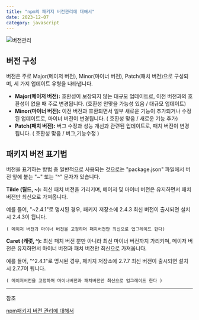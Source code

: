 ```yaml
---
title: "npm의 패키지 버전관리에 대해서"
date: 2023-12-07
category: javascript
---
```


![버전관리](/storage/1701956676.jpg)

## **버전 구성**

버전은 주로 Major(메이저 버전), Minor(마이너 버전), Patch(패치 버전)으로 구성되며, 세 가지 업데이트 유형을 나타냅니다.

* **Major(메이저 버전):** 호환성이 보장되지 않는 대규모 업데이트로, 이전 버전과의 호환성이 없을 때 주로 변경됩니다. (호환성 안맞을 가능성 있음 / 대규모 업데이트)
* **Minor(마이너 버전):** 이전 버전과 호환되면서 일부 새로운 기능이 추가되거나 수정된 업데이트로, 마이너 버전이 변경됩니다. ( 호환성 맞음 / 새로운 기능 추가)
* **Patch(패치 버전):** 버그 수정과 성능 개선과 관련된 업데이트로, 패치 버전이 변경됩니다. ( 호환성 맞음 / 버그,기능수정 )

## **패키지 버전 표기법**

버전을 표기하는 방법 중 일반적으로 사용되는 것으로는 "package.json" 파일에서 버전 앞에 붙는 "~" 또는 "^" 문자가 있습니다.

**Tilde (틸드, ~):** 최신 패치 버전을 가리키며, 메이저 및 마이너 버전은 유지하면서 패치 버전만 최신으로 가져옵니다.

예를 들어, "~2.4.1"로 명시된 경우, 패키지 저장소에 2.4.3 최신 버전이 출시되면 설치 시 2.4.3이 됩니다.

`( 메이저 버전과 마이너 버전을 고정하며 패치버전만 최신으로 업그레이드 한다)`

**Caret (캐럿, ^):** 최신 패치 버전 뿐만 아니라 최신 마이너 버전까지 가리키며, 메이저 버전은 유지하면서 마이너 버전과 패치 버전만 최신으로 가져옵니다.

예를 들어, "^2.4.1"로 명시된 경우, 패키지 저장소에 2.7.7 최신 버전이 출시되면 설치 시 2.7.7이 됩니다.

`( 메이저버전을 고정하며 마이너버전과 패치버전만 최신으로 업그레이드 한다 )`

---

참조

[npm패키지 버전 관리에 대해서](https://funveloper.tistory.com/168)
